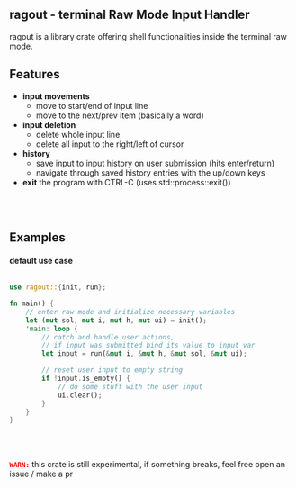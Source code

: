 ## ragout - terminal Raw Mode Input Handler

ragout is a library crate offering shell functionalities inside the terminal raw mode.

## Features
- **input movements**
    - move to start/end of input line
    - move to the next/prev item (basically a word) 
- **input deletion**
    - delete whole input line
    - delete all input to the right/left of cursor
- **history**
    - save input to input history on user submission (hits enter/return)
    - navigate through saved history entries with the up/down keys
- **exit** the program with CTRL-C (uses std::process::exit())

<br/><br/>

## Examples

#### default use case 

```rust

use ragout::{init, run};

fn main() {
    // enter raw mode and initialize necessary variables
    let (mut sol, mut i, mut h, mut ui) = init();
    'main: loop {
        // catch and handle user actions,
        // if input was submitted bind its value to input var
        let input = run(&mut i, &mut h, &mut sol, &mut ui);

        // reset user input to empty string
        if !input.is_empty() {
            // do some stuff with the user input
            ui.clear();
        }
    }
}

```

<br/><br/>

<code style="color : red"></i><b>WARN:</b></code>
this crate is still experimental, if something breaks, feel free open an issue / make a pr

